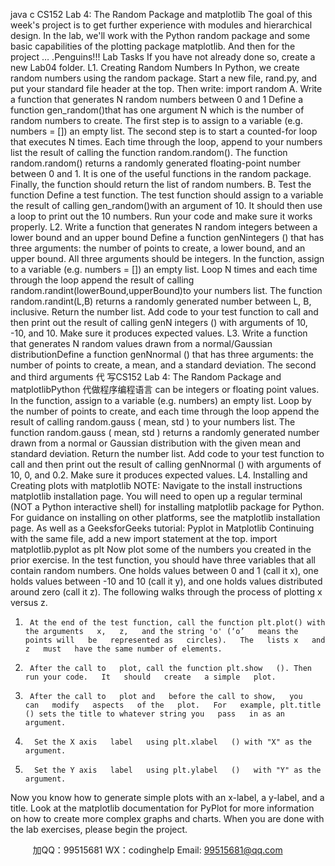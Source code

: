 java c
CS152
Lab 4: The   Random   Package and matplotlib
The goal of this week's project is to get further   experience   with   modules   and   hierarchical   design.   In the lab, we'll work with the   Python random   package and   some   basic   capabilities   of the plotting   package   matplotlib. And then for the   project   …   .Penguins!!!
Lab Tasks
If you   have   not already done so, create a   new   Lab04 folder.
L1. Creating   Random   Numbers
In   Python, we create   random   numbers   using the   random   package. Start a   new file, rand.py,   and put your standard file header   at   the   top.   Then write:
import random
A. Write a function that generates   N random   numbers between   0   and   1
Define a function    gen_random()that has one   argument N which   is   the   number   of   random   numbers to create.
The first step   is to assign to a variable   (e.g. numbers =   [])   an   empty   list.
The second step   is to start a counted-for loop   that   executes   N   times.   Each   time   through   the   loop, append to your numbers list the   result of calling   the   function   random.random().
The function random.random() returns a randomly   generated floating-point   number   between 0 and   1.   It   is one of the   useful functions   in the   random   package.
Finally, the function should   return the list of   random   numbers.
B. Test the function
Define a test function. The test function should assign to a   variable   the   result   of   calling
gen_random()with an argument of   10.   It should then use   a   loop   to   print   out   the   10   numbers.   Run your code and   make   sure   it works   properly.
L2. Write a function that generates   N   random   integers   between a   lower bound   and   an   upper   bound
Define a function    genNintegers   ()   that   has three arguments: the   number of   points   to   create,   a lower bound, and an   upper bound. All   three   arguments   should   be   integers.
In the function, assign to a variable (e.g.   numbers   =   [])   an   empty   list.
Loop   N times and each time through the loop   append   the   result   of calling   random.randint(lowerBound,upperBound)to your numbers list.
The function random.randint(L,B)   returns a randomly generated   number between   L,   B,   inclusive.
Return the   number list.
Add code to your test function to call and then   print   out the   result   of   calling   genN   integers   ()   with arguments of   10, -10, and   10.   Make sure   it   produces expected values.
L3. Write a function that generates   N random values drawn from   a   normal/Gaussian   distributionDefine a function genNnormal   ()   that   has three arguments: the   number of points to   create,   a   mean, and a standard deviation. The second and   third   arguments  代 写CS152 Lab 4: The Random Package and matplotlibPython
代做程序编程语言 can   be   integers   or floating         point values.
In the function, assign to a variable (e.g.   numbers)   an   empty   list.
Loop   by the   number of points to create, and each time   through   the   loop   append   the   result   of   calling   random.gauss   ( mean, std   )   to your   numbers   list.
The function random.gauss   ( mean, std )   returns   a   randomly   generated   number   drawn   from a normal or Gaussian   distribution with the   given   mean   and   standard   deviation.
Return the   number list.
Add code to your test function to call and then   print   out the   result   of   calling   genNnormal   ()   with   arguments of   10, 0, and 0.2.   Make sure   it   produces   expected   values.
L4.   Installing and Creating   plots with matplotlib
NOTE:   Navigate to the   install   instructions matplotlib   installation   page.
You will   need to open   up a   regular terminal (NOT a   Python   interactive shell)   for   installing   matplotlib   package for Python.
For guidance on   installing on other platforms, see the matplotlib   installation   page.   As well as a GeeksforGeeks tutorial: Pyplot   in   Matplotlib
Continuing with the same file, add a new   import   statement   at the   top.
import matplotlib.pyplot as plt
Now   plot some of the   numbers you created   in the   prior exercise.
In the test function, you should   have three variables that all contain   random   numbers.   One   holds   values   between 0 and   1 (call   it x), one   holds values   between   -10   and   10   (call   it y),   and   one
holds values distributed around zero (call it z).   The   following   walks   through   the   process   of   plotting x versus z.
1.      At the end of the test function, call the function plt.plot() with the arguments   x,   z,   and the string 'o' (‘o’   means the   points will   be   represented as   circles).   The   lists x   and   z   must   have the same number of elements.
2.      After the call to   plot, call the function plt.show   (). Then   run your code.   It   should   create   a simple   plot.
3.      After the call to   plot and   before the call to show,   you   can   modify   aspects   of the   plot.   For   example, plt.title   () sets the title to whatever string you   pass   in as an   argument.
4.       Set the X axis   label   using plt.xlabel   () with "X" as the   argument.
5.       Set the Y axis   label   using plt.ylabel   ()   with "Y" as the   argument.
Now you   know   how to generate simple   plots with an x-label, a y-label,   and   a title.   Look   at   the
matplotlib documentation for PyPlot   for more information   on   how   to   create   more   complex   graphs   and charts.
When you are done with the lab exercises,   please   begin the   project.

         
加QQ：99515681  WX：codinghelp  Email: 99515681@qq.com
